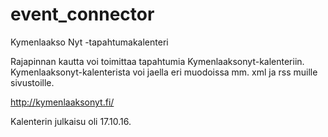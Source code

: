 # event_connector
Kymenlaakso Nyt -tapahtumakalenteri

Rajapinnan kautta voi toimittaa tapahtumia Kymenlaaksonyt-kalenteriin. 
Kymenlaaksonyt-kalenterista voi jaella eri muodoissa mm. xml ja rss muille sivustoille.

http://kymenlaaksonyt.fi/

Kalenterin julkaisu oli 17.10.16.
